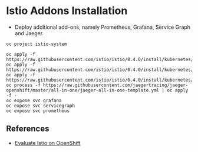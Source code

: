 
Istio Addons Installation
==================

* Deploy additional add-ons, namely Prometheus, Grafana, Service Graph and Jaeger.

```
oc project istio-system

oc apply -f https://raw.githubusercontent.com/istio/istio/0.4.0/install/kubernetes/addons/prometheus.yaml
oc apply -f https://raw.githubusercontent.com/istio/istio/0.4.0/install/kubernetes/addons/grafana.yaml
oc apply -f https://raw.githubusercontent.com/istio/istio/0.4.0/install/kubernetes/addons/servicegraph.yaml
oc process -f https://raw.githubusercontent.com/jaegertracing/jaeger-openshift/master/all-in-one/jaeger-all-in-one-template.yml | oc apply -f -
oc expose svc grafana
oc expose svc servicegraph
oc expose svc prometheus
```

References
----------

* [Evaluate Istio on OpenShift](https://blog.openshift.com/evaluate-istio-openshift/)

